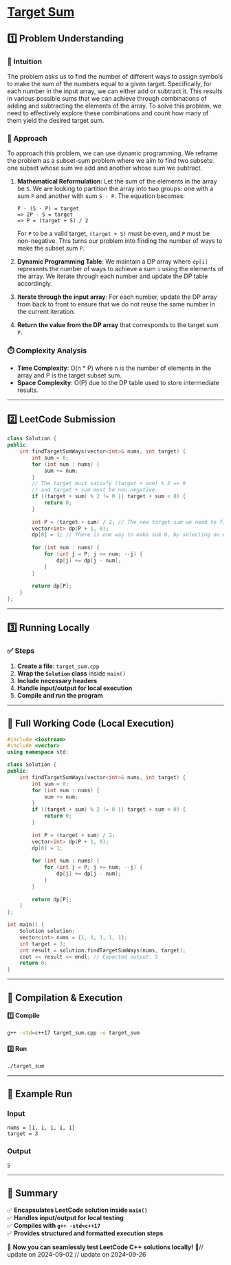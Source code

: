 # **[Target Sum](https://leetcode.com/problems/target-sum/description/)**  

## **1️⃣ Problem Understanding**  
### **📌 Intuition**  
The problem asks us to find the number of different ways to assign symbols to make the sum of the numbers equal to a given target. Specifically, for each number in the input array, we can either add or subtract it. This results in various possible sums that we can achieve through combinations of adding and subtracting the elements of the array. To solve this problem, we need to effectively explore these combinations and count how many of them yield the desired target sum.

### **🚀 Approach**  
To approach this problem, we can use dynamic programming. We reframe the problem as a subset-sum problem where we aim to find two subsets: one subset whose sum we add and another whose sum we subtract. 

1. **Mathematical Reformulation**: 
   Let the sum of the elements in the array be `S`. We are looking to partition the array into two groups: one with a sum `P` and another with sum `S - P`. The equation becomes:
   ```
   P - (S - P) = target
   => 2P - S = target
   => P = (target + S) / 2
   ```
   For `P` to be a valid target, `(target + S)` must be even, and `P` must be non-negative. This turns our problem into finding the number of ways to make the subset sum `P`.

2. **Dynamic Programming Table**: 
   We maintain a DP array where `dp[i]` represents the number of ways to achieve a sum `i` using the elements of the array. We iterate through each number and update the DP table accordingly.

3. **Iterate through the input array**: For each number, update the DP array from back to front to ensure that we do not reuse the same number in the current iteration.

4. **Return the value from the DP array** that corresponds to the target sum `P`.

### **⏱️ Complexity Analysis**  
- **Time Complexity**: O(n * P) where n is the number of elements in the array and P is the target subset sum.  
- **Space Complexity**: O(P) due to the DP table used to store intermediate results.  

---  

## **2️⃣ LeetCode Submission**  
```cpp
class Solution {
public:
    int findTargetSumWays(vector<int>& nums, int target) {
        int sum = 0;
        for (int num : nums) {
            sum += num;
        }
        // The target must satisfy (target + sum) % 2 == 0
        // and target + sum must be non-negative.
        if ((target + sum) % 2 != 0 || target + sum < 0) {
            return 0;
        }
        
        int P = (target + sum) / 2; // The new target sum we need to find ways to form
        vector<int> dp(P + 1, 0);
        dp[0] = 1; // There is one way to make sum 0, by selecting no elements
        
        for (int num : nums) {
            for (int j = P; j >= num; --j) {
                dp[j] += dp[j - num];
            }
        }
        
        return dp[P];
    }
};  
```  

---  

## **3️⃣ Running Locally**  
### **✅ Steps**  
1. **Create a file**: `target_sum.cpp`  
2. **Wrap the `Solution` class** inside `main()`  
3. **Include necessary headers**  
4. **Handle input/output for local execution**  
5. **Compile and run the program**  

---  

## **📝 Full Working Code (Local Execution)**  
```cpp
#include <iostream>
#include <vector>
using namespace std;

class Solution {
public:
    int findTargetSumWays(vector<int>& nums, int target) {
        int sum = 0;
        for (int num : nums) {
            sum += num;
        }
        if ((target + sum) % 2 != 0 || target + sum < 0) {
            return 0;
        }
        
        int P = (target + sum) / 2; 
        vector<int> dp(P + 1, 0);
        dp[0] = 1; 
        
        for (int num : nums) {
            for (int j = P; j >= num; --j) {
                dp[j] += dp[j - num];
            }
        }
        
        return dp[P];
    }
};

int main() {
    Solution solution;
    vector<int> nums = {1, 1, 1, 1, 1};
    int target = 3;
    int result = solution.findTargetSumWays(nums, target);
    cout << result << endl; // Expected output: 5
    return 0;
}
```  

---  

## **🔧 Compilation & Execution**  
#### **1️⃣ Compile**  
```bash
g++ -std=c++17 target_sum.cpp -o target_sum
```  

#### **2️⃣ Run**  
```bash
./target_sum
```  

---  

## **🎯 Example Run**  
### **Input**  
```
nums = [1, 1, 1, 1, 1]
target = 3
```  
### **Output**  
```
5
```  

---  

## **📌 Summary**  
✅ **Encapsulates LeetCode solution inside `main()`**  
✅ **Handles input/output for local testing**  
✅ **Compiles with `g++ -std=c++17`**  
✅ **Provides structured and formatted execution steps**  

🚀 **Now you can seamlessly test LeetCode C++ solutions locally!** 🚀// update on 2024-09-02
// update on 2024-09-26
